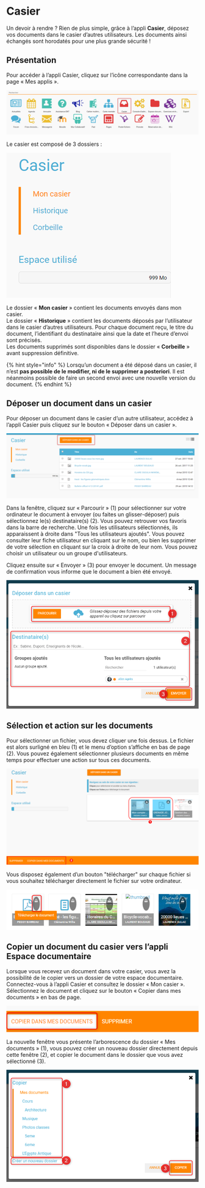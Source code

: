 # Casier

Un devoir à rendre ? Rien de plus simple, grâce à l’appli **Casier**, déposez vos documents dans le casier d’autres utilisateurs. Les documents ainsi échangés sont horodatés pour une plus grande sécurité !

## Présentation

Pour accéder à l’appli Casier, cliquez sur l’icône correspondante dans la page « Mes applis ».

![](.gitbook/assets/2018-08-23_17h28_06-1-1%20%281%29%20%281%29.png)

Le casier est composé de 3 dossiers :

![](.gitbook/assets/2018-08-23_17h28_52-1-1-1%20%281%29%20%281%29.png)

Le dossier « **Mon casier** » contient les documents envoyés dans mon casier.  
Le dossier « **Historique** » contient les documents déposés par l’utilisateur dans le casier d’autres utilisateurs. Pour chaque document reçu, le titre du document, l’identifiant du destinataire ainsi que la date et l’heure d’envoi sont précisés.  
Les documents supprimés sont disponibles dans le dossier « **Corbeille** » avant suppression définitive.

{% hint style="info" %}
Lorsqu’un document a été déposé dans un casier, il n’est **pas possible de le modifier, ni de le supprimer a posteriori**. Il est néanmoins possible de faire un second envoi avec une nouvelle version du document.
{% endhint %}

## Déposer un document dans un casier

Pour déposer un document dans le casier d’un autre utilisateur, accédez à l’appli Casier puis cliquez sur le bouton « Déposer dans un casier ».

![](.gitbook/assets/image%20%2845%29.png)

Dans la fenêtre, cliquez sur « Parcourir » \(1\) pour sélectionner sur votre ordinateur le document à envoyer \(ou faites un glisser-déposer\) puis sélectionnez le\(s\) destinataire\(s\) \(2\). Vous pouvez retrouver vos favoris dans la barre de recherche. Une fois les utilisateurs sélectionnés, ils apparaissent à droite dans "Tous les utilisateurs ajoutés". Vous pouvez consulter leur fiche utilisateur en cliquant sur le nom, ou bien les supprimer de votre sélection en cliquant sur la croix à droite de leur nom. Vous pouvez choisir un utilisateur ou un groupe d'utilisateurs.

Cliquez ensuite sur « Envoyer » \(3\) pour envoyer le document. Un message de confirmation vous informe que le document a bien été envoyé.

![](.gitbook/assets/casier-deposer-2%20%281%29%20%281%29.png)

## Sélection et action sur les documents

Pour sélectionner un fichier, vous devez cliquer une fois dessus. Le fichier est alors surligné en bleu \(1\) et le menu d’option s’affiche en bas de page \(2\). Vous pouvez également sélectionner plusieurs documents en même temps pour effectuer une action sur tous ces documents.

![](.gitbook/assets/rack-tous-selectionnes2-1024x512-1-1%20%281%29%20%281%29.png)

Vous disposez également d’un bouton "télécharger" sur chaque fichier si vous souhaitez télécharger directement le fichier sur votre ordinateur.

![](.gitbook/assets/telecharger-casier-2%20%281%29%20%281%29.png)

## Copier un document du casier vers l’appli Espace documentaire

Lorsque vous recevez un document dans votre casier, vous avez la possibilité de le copier vers un dossier de votre espace documentaire. Connectez-vous à l’appli Casier et consultez le dossier « Mon casier ». Sélectionnez le document et cliquez sur le bouton « Copier dans mes documents » en bas de page.

![](.gitbook/assets/copier-casier-2-2%20%282%29.png)

La nouvelle fenêtre vous présente l’arborescence du dossier « Mes documents » \(1\), vous pouvez créer un nouveau dossier directement depuis cette fenêtre \(2\), et copier le document dans le dossier que vous avez sélectionné \(3\).

![](.gitbook/assets/copier-casier-doc-2-1%20%282%29.png)

